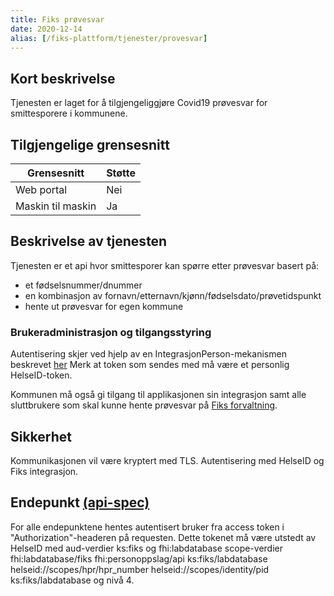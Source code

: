 ```yaml
---
title: Fiks prøvesvar
date: 2020-12-14
alias: [/fiks-plattform/tjenester/provesvar]
---
```


## Kort beskrivelse
Tjenesten er laget for å tilgjengeliggjøre Covid19 prøvesvar for smittesporere i kommunene.

## Tilgjengelige grensesnitt
| Grensesnitt | Støtte |
|------|------|
| Web portal | Nei |
| Maskin til maskin | Ja |

## Beskrivelse av tjenesten
Tjenesten er et api hvor smittesporer kan spørre etter prøvesvar basert på:
- et fødselsnummer/dnummer 
- en kombinasjon av fornavn/etternavn/kjønn/fødselsdato/prøvetidspunkt
- hente ut prøvesvar for egen kommune

### Brukeradministrasjon og tilgangsstyring
Autentisering  skjer ved hjelp av en IntegrasjonPerson-mekanismen beskrevet [her](https://ks-no.github.io/fiks-plattform/integrasjoner/#integrasjon-person)
Merk at token som sendes med må være et personlig HelseID-token.

Kommunen må også gi tilgang til applikasjonen sin integrasjon samt alle sluttbrukere som skal kunne hente prøvesvar på [Fiks forvaltning](https://forvaltning.fiks.ks.no/).

## Sikkerhet
Kommunikasjonen vil være kryptert med TLS. Autentisering med HelseID og Fiks integrasjon.

## Endepunkt [(api-spec)](https://editor.swagger.io/?url=https://developers.fiks.ks.no/api/provesvar-api-v1.json)

For alle endepunktene hentes autentisert bruker fra access token i "Authorization"-headeren på requesten. 
Dette tokenet må være utstedt av HelseID med aud-verdier ks:fiks og fhi:labdatabase
scope-verdier fhi:labdatabase/fiks fhi:personoppslag/api ks:fiks/labdatabase helseid://scopes/hpr/hpr_number helseid://scopes/identity/pid ks:fiks/labdatabase
og nivå 4.



